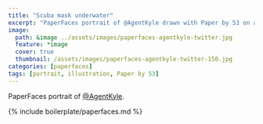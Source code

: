 ```yaml
---
title: "Scuba mask underwater"
excerpt: "PaperFaces portrait of @AgentKyle drawn with Paper by 53 on an iPad."
image: 
  path: &image ../assets/images/paperfaces-agentkyle-twitter.jpg 
  feature: *image
  cover: true
  thumbnail: /assets/images/paperfaces-agentkyle-twitter-150.jpg
categories: [paperfaces]
tags: [portrait, illustration, Paper by 53]
---
```


PaperFaces portrait of [@AgentKyle](https://twitter.com/AgentKyle).

{% include boilerplate/paperfaces.md %}
